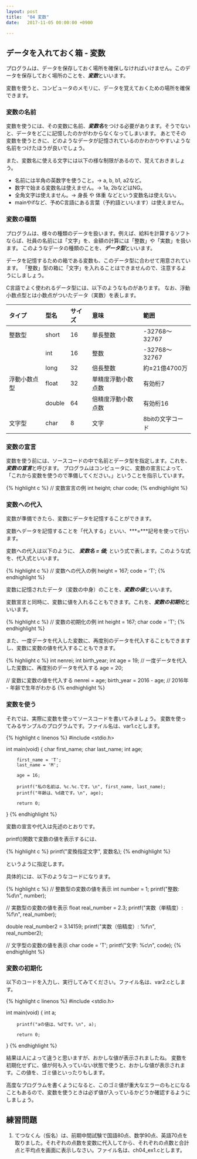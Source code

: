 ```yaml
---
layout: post
title:  "04 変数"
date:   2017-11-05 00:00:00 +0900

---
```


## データを入れておく箱 - 変数
プログラムは、データを保存しておく場所を確保しなければいけません。このデータを保存しておく場所のことを、***変数***といいます。

変数を使うと、コンピュータのメモリに、データを覚えておくための場所を確保できます。

### 変数の名前
変数を使うには、その変数に名前、***変数名***をつける必要があります。そうでないと、データをどこに記憶したのかがわからなくなってしまいます。
あとでその変数を使うときに、どのようなデータが記憶されているのかわかりやすいような名前をつけたほうが良いでしょう。

また、変数名に使える文字には以下の様な制限があるので、覚えておきましょう。

-   名前には半角の英数字を使うこと。→ a, b, b1, a2など。
-   数字で始まる変数名は使えません。→ 1a, 2bなどはNG。
-   全角文字は使えません。→ 身長 や 体重 などという変数名は使えない。
-   mainやifなど、予めC言語にある言葉（予約語といいます）は使えません。

### 変数の種類
プログラムは、様々の種類のデータを扱います。例えば、給料を計算するソフトならば、社員の名前には「文字」を、金額の計算には「整数」や「実数」を扱います。
このようなデータの種類のことを、***データ型***といいます。

データを記憶するための箱である変数も、このデータ型に合わせて用意されています。
「整数」型の箱に「文字」を入れることはできませんので、注意するようにしましょう。

C言語でよく使われるデータ型には、以下のようなものがあります。
なお、浮動小数点型とは小数点がついたデータ（実数）を表します。


| タイプ       	| 型名   	| サイズ 	| 意味               	| 範囲             	|
|:--------------|:----------|:----------|:----------------------|:------------------|
| 整数型       	| short  	| 16     	| 単長整数           	| -32768〜32767    	|
|              	| int    	| 16     	| 整数               	| -32768〜32767    	|
|              	| long   	| 32     	| 倍長整数           	| 約±21億4700万   	|
| 浮動小数点型 	| float  	| 32     	| 単精度浮動小数点数 	| 有効桁7          	|
|              	| double 	| 64     	| 倍精度浮動小数点数 	| 有効桁16         	|
| 文字型       	| char   	| 8      	| 文字               	| 8bitの文字コード 	|


### 変数の宣言
変数を使う前には、ソースコードの中で名前とデータ型を指定します。これを、***変数の宣言***と呼びます。
プログラムはコンピュータに、変数の宣言によって、「これから変数を使うので準備してください。」ということを指示しています。

{% highlight c %}
// 変数宣言の例
int height;
char code;
{% endhighlight %}


### 変数への代入
変数が準備できたら、変数にデータを記憶することができます。

変数へデータを記憶することを「代入する」といい、***=***記号を使って行います。

変数への代入は以下のように、 ***変数名 = 値;*** という式で表します。このような式を、代入式といいます。

{% highlight c %}
// 変数への代入の例
height = 167;
code = 'T';
{% endhighlight %}

変数に記憶されたデータ（変数の中身）のことを、***変数の値***といいます。

変数宣言と同時に、変数に値を入れることもできます。これを、***変数の初期化***といいます。

{% highlight c %}
// 変数の初期化の例
int height = 167;
char code = 'T';
{% endhighlight %}

また、一度データを代入した変数に、再度別のデータを代入することもできますし、変数に変数の値を代入することもできます。


{% highlight c %}
int nenrei;
int birth_year;
int age = 19;
// 一度データを代入した変数に、再度別のデータを代入する
age = 20;

// 変数に変数の値を代入する
nenrei = age;
birth_year = 2016 - age; // 2016年 - 年齢で生年がわかる
{% endhighlight %}

### 変数を使う
それでは、実際に変数を使ってソースコードを書いてみましょう。
変数を使ってみるサンプルのプログラムです。ファイル名は、var1.cとします。

{% highlight c linenos %}
#include <stdio.h>

int main(void)
{
		char first_name;
		char last_name;
		int age;

		first_name = 'T';
		last_name = 'M';

		age = 16;

		printf("私の名前は、%c.%c.です。\n", first_name, last_name);
		printf("年齢は、%d歳です。\n", age);

		return 0;
}
{% endhighlight %}

変数の宣言や代入は先述のとおりです。

printf()関数で変数の値を表示するには、

{% highlight c %}
printf("変換指定文字", 変数名);
{% endhighlight %}

というように指定します。

具体的には、以下のようなコードになります。

{% highlight c %}
// 整数型の変数の値を表示
int number = 1;
printf("整数: %d\n", number);

// 実数型の変数の値を表示
float real_number = 2.3;
printf("実数（単精度）: %f\n", real_number);

double real_number2 = 3.14159;
printf("実数（倍精度）: %f\n", real_number2);

// 文字型の変数の値を表示
char code = 'T';
printf("文字: %c\n", code);
{% endhighlight %}

### 変数の初期化
以下のコードを入力し、実行してみてください。ファイル名は、var2.cとします。

{% highlight c linenos %}
#include <stdio.h>

int main(void)
{
		int a;

		printf("aの値は、%dです。\n", a);

		return 0;
}
{% endhighlight %}

結果は人によって違うと思いますが、おかしな値が表示されましたね。
変数を初期化せずに、値が何も入っていない状態で使うと、おかしな値が表示されます。この値を、ゴミ値といったりもします。

高度なプログラムを書くようになると、このゴミ値が重大なエラーのもとになることもあるので、変数を使うときは必ず値が入っているかどうか確認するようにしましょう。





## 練習問題

1. てつなくん（仮名）は、前期中間試験で国語80点、数学90点、英語70点を取りました。それぞれの点数を変数に代入してから、それぞれの点数と合計点と平均点を画面に表示しなさい。ファイル名は、ch04_ex1.cとします。

